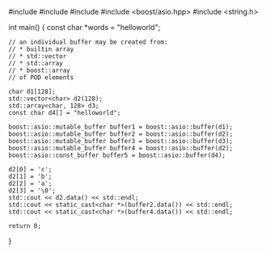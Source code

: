 #include <array>
#include <iostream>
#include <vector>
#include <boost/asio.hpp>
#include <string.h>

int main()
{
    const char *words = "helloworld";

    // an individual buffer may be created from:
    // * builtin array
    // * std::vector
    // * std::array
    // * boost::array
    // of POD elements

    char d1[128];
    std::vector<char> d2(128);
    std::array<char, 128> d3;
    const char d4[] = "helloworld";

    boost::asio::mutable_buffer buffer1 = boost::asio::buffer(d1);
    boost::asio::mutable_buffer buffer2 = boost::asio::buffer(d2);
    boost::asio::mutable_buffer buffer3 = boost::asio::buffer(d3);
    boost::asio::mutable_buffer buffer4 = boost::asio::buffer(d2);
    boost::asio::const_buffer buffer5 = boost::asio::buffer(d4);

    d2[0] = 'c';
    d2[1] = 'b';
    d2[2] = 'a';
    d2[3] = '\0';
    std::cout << d2.data() << std::endl;
    std::cout << static_cast<char *>(buffer2.data()) << std::endl;
    std::cout << static_cast<char *>(buffer4.data()) << std::endl;

    return 0;
}
